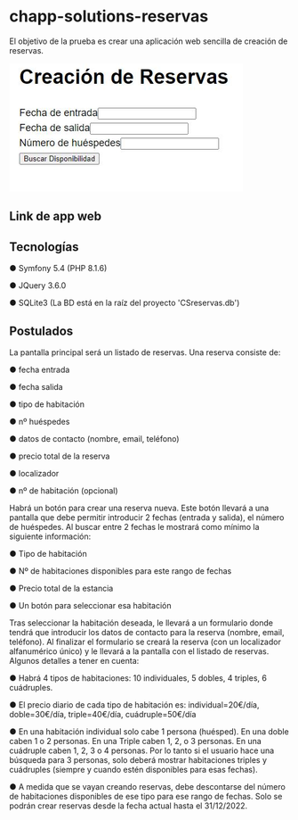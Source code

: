 # chapp-solutions-reservas

El objetivo de la prueba es crear una aplicación web sencilla de creación de reservas.

![Image text](https://github.com/arodriguezvega/chapp-solutions-reservas/blob/main/Captura.JPG)

## Link de app web


## Tecnologías

● Symfony 5.4 (PHP 8.1.6)

● JQuery 3.6.0

● SQLite3 (La BD está en la raíz del proyecto 'CSreservas.db')

## Postulados

La pantalla principal será un listado de reservas. Una reserva consiste de:

● fecha entrada

● fecha salida

● tipo de habitación

● nº huéspedes

● datos de contacto (nombre, email, teléfono)

● precio total de la reserva

● localizador

● nº de habitación (opcional)

Habrá un botón para crear una reserva nueva. Este botón llevará a una pantalla que debe permitir introducir 2 fechas (entrada y salida), el número de huéspedes. Al buscar entre 2 fechas le mostrará como mínimo la siguiente información:

● Tipo de habitación

● Nº de habitaciones disponibles para este rango de fechas

● Precio total de la estancia

● Un botón para seleccionar esa habitación

Tras seleccionar la habitación deseada, le llevará a un formulario donde tendrá que introducir los datos de contacto para la reserva (nombre, email, teléfono). Al finalizar el formulario se creará la reserva (con un localizador alfanumérico único) y le llevará a la pantalla con el listado de reservas. Algunos detalles a tener en cuenta:

● Habrá 4 tipos de habitaciones: 10 individuales, 5 dobles, 4 triples, 6 cuádruples.

● El precio diario de cada tipo de habitación es: individual=20€/día, doble=30€/día, triple=40€/día, cuádruple=50€/día

● En una habitación individual solo cabe 1 persona (huésped). En una doble caben 1 o 2 personas. En una Triple caben 1, 2, o 3 personas. En una cuádruple caben 1, 2, 3 o 4 personas. Por lo tanto si el usuario hace una búsqueda para 3 personas, solo deberá mostrar habitaciones triples y cuádruples (siempre y cuando estén disponibles para esas fechas).

● A medida que se vayan creando reservas, debe descontarse del número de habitaciones disponibles de ese tipo para ese rango de fechas. Solo se podrán crear reservas desde la fecha actual hasta el 31/12/2022.
